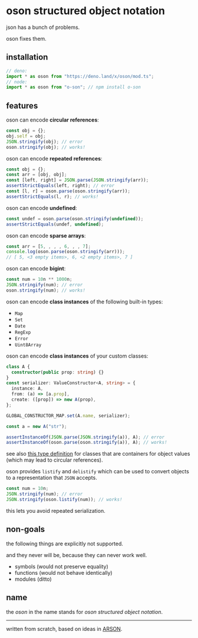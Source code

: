 # oson structured object notation

json has a bunch of problems.

oson fixes them.

## installation

```ts
// deno:
import * as oson from "https://deno.land/x/oson/mod.ts";
// node:
import * as oson from "o-son"; // npm install o-son
```

## features

oson can encode **circular references**:

```js
const obj = {};
obj.self = obj;
JSON.stringify(obj); // error
oson.stringify(obj); // works!
```

oson can encode **repeated references**:

```js
const obj = {};
const arr = [obj, obj];
const [left, right] = JSON.parse(JSON.stringify(arr));
assertStrictEquals(left, right); // error
const [l, r] = oson.parse(oson.stringify(arr));
assertStrictEquals(l, r); // works!
```

oson can encode **undefined**:

```js
const undef = oson.parse(oson.stringify(undefined));
assertStrictEquals(undef, undefined);
```

oson can encode **sparse arrays**:

```js
const arr = [5, , , , 6, , , 7];
console.log(oson.parse(oson.stringify(arr)));
// [ 5, <3 empty items>, 6, <2 empty items>, 7 ]
```

oson can encode **bigint**:

```js
const num = 10n ** 1000n;
JSON.stringify(num); // error
oson.stringify(num); // works!
```

oson can encode **class instances** of the following built-in types:

- `Map`
- `Set`
- `Date`
- `RegExp`
- `Error`
- `Uint8Array`

oson can encode **class instances** of your custom classes:

```ts
class A {
  constructor(public prop: string) {}
}
const serializer: ValueConstructor<A, string> = {
  instance: A,
  from: (a) => [a.prop],
  create: ([prop]) => new A(prop),
};

GLOBAL_CONSTRUCTOR_MAP.set(A.name, serializer);

const a = new A("str");

assertInstanceOf(JSON.parse(JSON.stringify(a)), A); // error
assertInstanceOf(oson.parse(oson.stringify(a)), A); // works!
```

see also [this type definition](https://deno.land/x/oson/mod.ts?s=BucketContructor) for classes that are containers for object values (which may lead to circular references).

oson provides `listify` and `delistify` which can be used to convert objects to a representation that `JSON` accepts.

```ts
const num = 10n;
JSON.stringify(num); // error
JSON.stringify(oson.listify(num)); // works!
```

this lets you avoid repeated serialization.

## non-goals

the following things are explicitly not supported.

and they never will be, because they can never work well.

- symbols (would not preserve equality)
- functions (would not behave identically)
- modules (ditto)

## name

the _oson_ in the name stands for _oson structured object notation_.

---

written from scratch, based on ideas in [ARSON](https://github.com/benjamn/arson).
